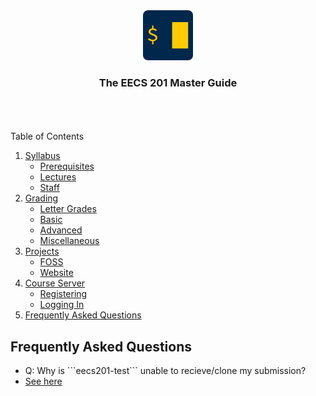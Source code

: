 <div align="center">
    <a href="https://www.eecs.umich.edu/courses/eecs201/wn2023/"><img src="images/logo.png" alt="Logo" width="80" height="80"></a>
    <h3 align="center">The EECS 201 Master Guide</h3>
</div>
<br/>
<br/>
<br/>

<!-- TABLE OF CONTENTS -->
<summary>Table of Contents</summary>

<ol>
  <li>
    <a href="/Syllabus.md">Syllabus</a>
    <ul>
      <li><a href="/Syllabus.md#prerequisites">Prerequisites</a></li>
      <li><a href="/Syllabus.md#lectures">Lectures</a></li>
      <li><a href="/Syllabus.md#staff">Staff</a></li>
    </ul>
  </li>

  <li>
    <a href="/Grading.md">Grading</a>
    <ul>
      <li><a href="/Grading.md#letter-grades">Letter Grades</a></li>
      <li><a href="/Grading.md#basic">Basic</a></li>
      <li><a href="/Grading.md#advanced">Advanced</a></li>
      <li><a href="/Grading.md#miscellaneous">Miscellaneous</a></li>
    </ul>
  </li>

  <li>
    <a href="/Projects">Projects</a>
    <ul>
      <li><a href="/Projects/README.md#foss">FOSS</a></li>
      <li><a href="/Projects/README.md#website">Website</a></li>
    </ul>
  </li>



  <li>
    <a href="/Server.md">Course Server</a>
    <ul>
      <li><a href="/Server.md#registering">Registering</a></li>
      <li><a href="/Server.md#logging-in">Logging In</a></li>
    </ul>
  </li>

  <li>
    <a href="#frequently-asked-questions">Frequently Asked Questions</a>
  </li>
</ol>

## Frequently Asked Questions

<ul>
  <li>Q: Why is ```eecs201-test``` unable to recieve/clone my submission?</li>
  <li><a href="/Grading.md#why-not-submitting">See here</a></li>
</ul>
